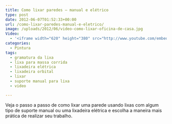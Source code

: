 ```yaml
---
title: Como lixar paredes – manual e elétrico
type: post
date: 2012-06-07T01:52:33+00:00
url: /como-lixar-paredes-manual-e-eletrico/
image: /uploads/2012/06/video-como-lixar-oficina-de-casa.jpg
Video:
  - '<iframe width="620" height="380" src="http://www.youtube.com/embed/Ids1O48YeS8?wmode=transparent" frameborder="0" allowfullscreen></iframe>'
categories:
  - Pintura
tags:
  - gramatura da lixa
  - lixa para massa corrida
  - lixadeira elétrica
  - lixadeira orbital
  - lixar
  - suporte manual para lixa
  - video

---
```

Veja o passo a passo de como lixar uma parede usando lixas com algum tipo de suporte manual ou uma lixadeira elétrica e escolha a maneira mais prática de realizar seu trabalho.
